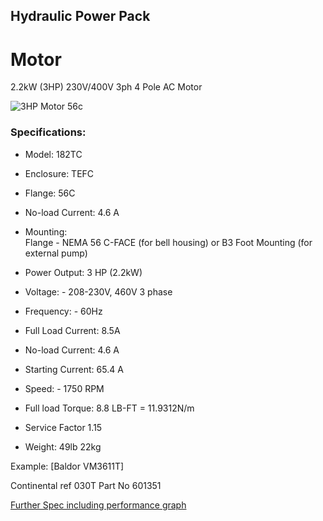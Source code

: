 ## Hydraulic Power Pack

# Motor
2.2kW (3HP) 230V/400V 3ph 4 Pole AC Motor

![3HP Motor 56c](https://github.com/plastic-hub/products/blob/master/projects/hydraulic-power-pack/documents/motor/3hp-motor-56c.jpg)

### Specifications:

- Model: 182TC

- Enclosure: TEFC

- Flange: 56C

- No-load Current: 4.6 A

- Mounting:  
  Flange - NEMA 56 C-FACE (for bell housing)
  or B3 Foot Mounting (for external pump)  

- Power Output: 3 HP (2.2kW)

- Voltage:  - 208-230V, 460V 3 phase

- Frequency: - 60Hz

- Full Load Current: 8.5A

- No-load Current: 4.6 A

- Starting Current: 65.4 A

- Speed: - 1750 RPM

- Full load Torque: 8.8 LB-FT = 11.9312N/m

- Service Factor 1.15

- Weight: 49lb 22kg

Example: [Baldor VM3611T]


Continental ref 030T Part No 601351

[Further Spec including performance graph](https://www.baldorvip.com/servlet/productInfoPacket?nameplate=X&layoutdiagram=X&electrical=X&connectiondiagram=X&language=E&matnr=VEM3561&vkorg=bec)
